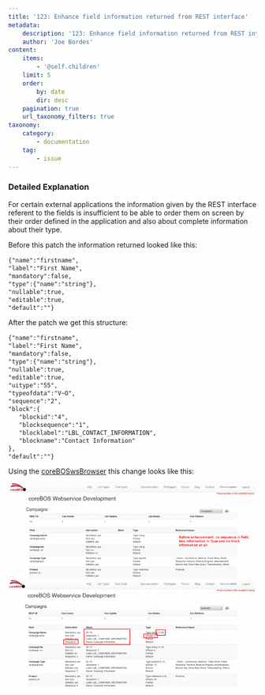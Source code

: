 ```yaml
---
title: '123: Enhance field information returned from REST interface'
metadata:
    description: '123: Enhance field information returned from REST interface'
    author: 'Joe Bordes'
content:
    items:
        - '@self.children'
    limit: 5
    order:
        by: date
        dir: desc
    pagination: true
    url_taxonomy_filters: true
taxonomy:
    category:
        - documentation
    tag:
        - issue
---
```


### Detailed Explanation

For certain external applications the information given by the REST interface referent to the fields is insufficient to be able to order them on screen by their order defined in the application and also about complete information about their type.

Before this patch the information returned looked like this:

```
{"name":"firstname",
"label":"First Name",
"mandatory":false,
"type":{"name":"string"},
"nullable":true,
"editable":true,
"default":""}
```

After the patch we get this structure: 

```
{"name":"firstname",
"label":"First Name",
"mandatory":false,
"type":{"name":"string"},
"nullable":true,
"editable":true,
"uitype":"55",
"typeofdata":"V~O",
"sequence":"2",
"block":{
   "blockid":"4",
   "blocksequence":"1",
   "blocklabel":"LBL_CONTACT_INFORMATION",
   "blockname":"Contact Information"
},
"default":""}
```

Using the [coreBOSwsBrowser](https://github.com/tsolucio/coreBOSwsDevelopment) this change looks like this:

![](coreboswsfieldinfonormal.png?width=100%)
![](coreboswsfieldinfoextended.png?width=100%)
